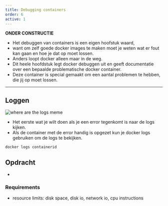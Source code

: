 ```yaml
---
title: Debugging containers
order: 6
active: 1
---
```


**ONDER CONSTRUCTIE**

- Het debuggen van containers is een eigen hoofstuk waard,
- want om zelf goede docker images te maken moet je weten wat er fout kan gaan en hoe je dat op moet lossen.
- Anders loopt docker alleen maar in de weg.
- Dit heele hoofdstuk legt docker debuggen uit en geeft documentatie over een bepaalde problematische docker container.
- Deze container is special gemaakt om een aantal problemen te hebben, die jij op moet lossen.


---

## Loggen

![where are the logs meme](@where-are-the-logs.png)


- Het eerste wat je wilt doen als je een error tegenkomt is naar de logs kijken.
- Als de container met de error handig is opgezet kun je docker logs gebruiken om de logs te bekijken.
```shell
docker logs containerid
```


## Opdracht
-


### Requirements
- resource limits:
    disk space, disk io, network io, cpu instructions

